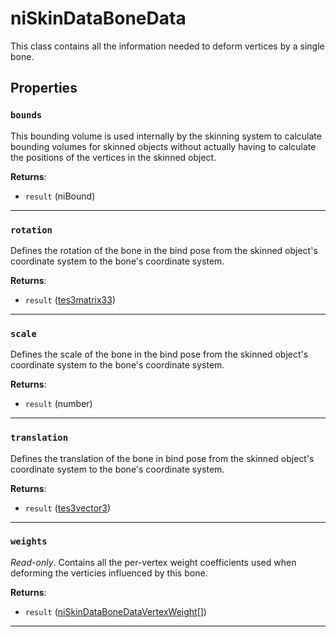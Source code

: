 <!---
	This file is autogenerated. Do not edit this file manually. Your changes will be ignored.
	More information: https://github.com/MWSE/MWSE/tree/master/docs
-->

# niSkinDataBoneData
<div class="search_terms" style="display: none">niskindatabonedata, skindatabonedata</div>

This class contains all the information needed to deform vertices by a single bone.

## Properties

### `bounds`
<div class="search_terms" style="display: none">bounds</div>

This bounding volume is used internally by the skinning system to calculate bounding volumes for skinned objects without actually having to calculate the positions of the vertices in the skinned object.

**Returns**:

* `result` (niBound)

***

### `rotation`
<div class="search_terms" style="display: none">rotation</div>

Defines the rotation of the bone in the bind pose from the skinned object's coordinate system to the bone's coordinate system.

**Returns**:

* `result` ([tes3matrix33](../../types/tes3matrix33))

***

### `scale`
<div class="search_terms" style="display: none">scale</div>

Defines the scale of the bone in the bind pose from the skinned object's coordinate system to the bone's coordinate system.

**Returns**:

* `result` (number)

***

### `translation`
<div class="search_terms" style="display: none">translation</div>

Defines the translation of the bone in bind pose from the skinned object's coordinate system to the bone's coordinate system.

**Returns**:

* `result` ([tes3vector3](../../types/tes3vector3))

***

### `weights`
<div class="search_terms" style="display: none">weights</div>

*Read-only*. Contains all the per-vertex weight coefficients used when deforming the verticies influenced by this bone.

**Returns**:

* `result` ([niSkinDataBoneDataVertexWeight](../../types/niSkinDataBoneDataVertexWeight)[])

***

